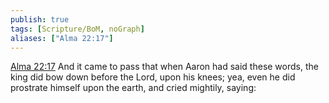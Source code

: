 ```yaml
---
publish: true
tags: [Scripture/BoM, noGraph]
aliases: ["Alma 22:17"]
---
```

[Alma 22:17](https://churchofjesuschrist.org/study/scriptures/bofm/alma/22?lang=eng&id=p17#p17) And it came to pass that when Aaron had said these words, the king did bow down before the Lord, upon his knees; yea, even he did prostrate himself upon the earth, and cried mightily, saying:
